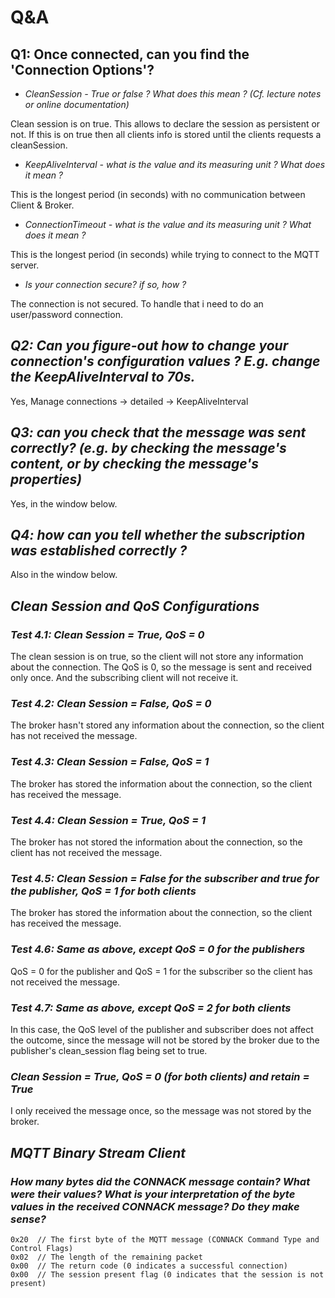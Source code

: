 # Q&A

## Q1: Once connected, can you find the 'Connection Options'?
  
* *CleanSession - True or false ? What does this mean ? (Cf. lecture notes or online documentation)*

Clean session is on true. This allows to declare the session as persistent or not. If this is on true then all clients info is stored until the clients requests a cleanSession.

* *KeepAliveInterval - what is the value and its measuring unit ? What does it mean ?*

This is the longest period (in seconds) with no communication between Client & Broker.

* *ConnectionTimeout - what is the value and its measuring unit ? What does it mean ?*

This is the longest period (in seconds) while trying to connect to the MQTT server.

* *Is your connection secure? if so, how ?*

The connection is not secured. To handle that i need to do an user/password connection.

## *Q2: Can you figure-out how to change your connection's configuration values ? E.g. change the KeepAliveInterval to 70s.*

Yes, Manage connections -> detailed -> KeepAliveInterval

## *Q3: can you check that the message was sent correctly? (e.g. by checking the message's content, or by checking the message's properties)*

Yes, in the window below.

## *Q4: how can you tell whether the subscription was established correctly ?*

Also in the window below.

## *Clean Session and QoS Configurations*

### *Test 4.1: Clean Session = True, QoS = 0*

The clean session is on true, so the client will not store any information about the connection. The QoS is 0, so the message is sent and received only once. And the subscribing client will not receive it.

### *Test 4.2: Clean Session = False, QoS = 0*

The broker hasn't stored any information about the connection, so the client has not received the message.

### *Test 4.3: Clean Session = False, QoS = 1*

The broker has stored the information about the connection, so the client has received the message.

### *Test 4.4: Clean Session = True, QoS = 1*

The broker has not stored the information about the connection, so the client has not received the message.

### *Test 4.5: Clean Session = False for the subscriber and true for the publisher, QoS = 1 for both clients*

The broker has stored the information about the connection, so the client has received the message.

### *Test 4.6: Same as above, except QoS = 0 for the publishers*

QoS = 0 for the publisher and QoS = 1 for the subscriber so the client has not received the message.

### *Test 4.7: Same as above, except QoS = 2 for both clients*

In this case, the QoS level of the publisher and subscriber does not affect the outcome, since the message will not be stored by the broker due to the publisher's clean_session flag being set to true.

### *Clean Session = True, QoS = 0 (for both clients) and retain = True*

I only received the message once, so the message was not stored by the broker.

## *MQTT Binary Stream Client*

### *How many bytes did the CONNACK message contain? What were their values? What is your interpretation of the byte values in the received CONNACK message? Do they make sense?*
````
0x20  // The first byte of the MQTT message (CONNACK Command Type and Control Flags)
0x02  // The length of the remaining packet
0x00  // The return code (0 indicates a successful connection)
0x00  // The session present flag (0 indicates that the session is not present)
````


